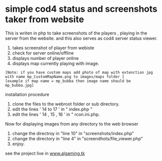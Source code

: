 # simple cod4 status and screenshots taker from website
This is writen in php to take screenshots of the players , playing in the server from the website.
 and this also serves as cod4 server status viewer.
  1. takes screenshot of player from webiste
  2. check for server online/offline
  3. displays number of player online
  4. displays map currently playing with image. 
  ```
  [Note: if you have custom maps add photo of map with extenction jpg with name mp_CustomMapName.png to images/maps folder ]
  [example if map name = mp_bubba then image name should be mp_bubba.jpg]
  ```

installation procedure
1. clone the files to the webroot folder or sub directory.
2. edit the lines ' 14 to 17 ' in " index.php "
3. edit the lines ' 14 , 15 , 16 ' in " rcon.ini.php.

Now for displaying images from any directory to the web browser

1. change the directroy in "line 10" in "screenshots/index.php"
2. change the directory in "line 4" in "screendhots/file_viewer.php"
3. enjoy.


see the project live in www.algaming.tk
